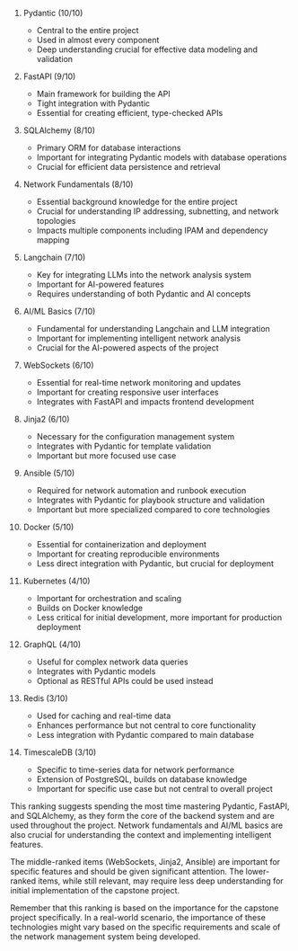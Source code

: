 1. Pydantic (10/10)
   - Central to the entire project
   - Used in almost every component
   - Deep understanding crucial for effective data modeling and validation

2. FastAPI (9/10)
   - Main framework for building the API
   - Tight integration with Pydantic
   - Essential for creating efficient, type-checked APIs

3. SQLAlchemy (8/10)
   - Primary ORM for database interactions
   - Important for integrating Pydantic models with database operations
   - Crucial for efficient data persistence and retrieval

4. Network Fundamentals (8/10)
   - Essential background knowledge for the entire project
   - Crucial for understanding IP addressing, subnetting, and network topologies
   - Impacts multiple components including IPAM and dependency mapping

5. Langchain (7/10)
   - Key for integrating LLMs into the network analysis system
   - Important for AI-powered features
   - Requires understanding of both Pydantic and AI concepts

6. AI/ML Basics (7/10)
   - Fundamental for understanding Langchain and LLM integration
   - Important for implementing intelligent network analysis
   - Crucial for the AI-powered aspects of the project

7. WebSockets (6/10)
   - Essential for real-time network monitoring and updates
   - Important for creating responsive user interfaces
   - Integrates with FastAPI and impacts frontend development

8. Jinja2 (6/10)
   - Necessary for the configuration management system
   - Integrates with Pydantic for template validation
   - Important but more focused use case

9. Ansible (5/10)
   - Required for network automation and runbook execution
   - Integrates with Pydantic for playbook structure and validation
   - Important but more specialized compared to core technologies

10. Docker (5/10)
    - Essential for containerization and deployment
    - Important for creating reproducible environments
    - Less direct integration with Pydantic, but crucial for deployment

11. Kubernetes (4/10)
    - Important for orchestration and scaling
    - Builds on Docker knowledge
    - Less critical for initial development, more important for production deployment

12. GraphQL (4/10)
    - Useful for complex network data queries
    - Integrates with Pydantic models
    - Optional as RESTful APIs could be used instead

13. Redis (3/10)
    - Used for caching and real-time data
    - Enhances performance but not central to core functionality
    - Less integration with Pydantic compared to main database

14. TimescaleDB (3/10)
    - Specific to time-series data for network performance
    - Extension of PostgreSQL, builds on database knowledge
    - Important for specific use case but not central to overall project

This ranking suggests spending the most time mastering Pydantic, FastAPI, and SQLAlchemy, as they form the core of the backend system and are used throughout the project. Network fundamentals and AI/ML basics are also crucial for understanding the context and implementing intelligent features.

The middle-ranked items (WebSockets, Jinja2, Ansible) are important for specific features and should be given significant attention. The lower-ranked items, while still relevant, may require less deep understanding for initial implementation of the capstone project.

Remember that this ranking is based on the importance for the capstone project specifically. In a real-world scenario, the importance of these technologies might vary based on the specific requirements and scale of the network management system being developed.